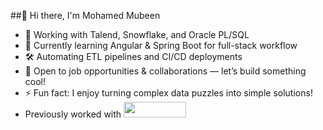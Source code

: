 ##👋 Hi there, I'm Mohamed Mubeen
- 🔭 Working with Talend, Snowflake, and Oracle PL/SQL  
- 🌱 Currently learning Angular & Spring Boot for full-stack workflow  
- 🛠️ Automating ETL pipelines and CI/CD deployments  
- 🤝 Open to job opportunities & collaborations — let’s build something cool!  
- ⚡ Fun fact: I enjoy turning complex data puzzles into simple solutions!
- Previously worked with [<img src="https://cognizant.scene7.com/is/content/cognizant/COG-Logo-2022-1?fmt=png-alpha" height="25" width="100" background-coor="white">](https://www.cognizant.com/)



<!---
Mubeen-227452/Mubeen-227452 is a ✨ special ✨ repository because its `README.md` (this file) appears on your GitHub profile.
You can click the Preview link to take a look at your changes.
--->
